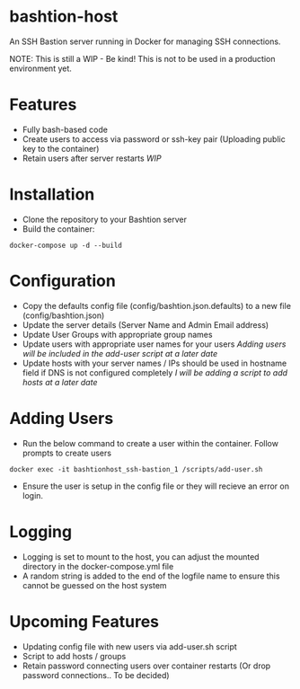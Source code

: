 # bashtion-host
An SSH Bastion server running in Docker for managing SSH connections.

NOTE: This is still a WIP - Be kind! This is not to be used in a production environment yet.

# Features
* Fully bash-based code
* Create users to access via password or ssh-key pair (Uploading public key to the container)
* Retain users after server restarts *WIP*

# Installation
* Clone the repository to your Bashtion server
* Build the container:
```
docker-compose up -d --build
```

# Configuration
* Copy the defaults config file (config/bashtion.json.defaults) to a new file (config/bashtion.json)
* Update the server details (Server Name and Admin Email address)
* Update User Groups with appropriate group names
* Update users with appropriate user names for your users *Adding users will be included in the add-user script at a later date*
* Update hosts with your server names / IPs should be used in hostname field if DNS is not configured completely *I will be adding a script to add hosts at a later date*

# Adding Users
* Run the below command to create a user within the container. Follow prompts to create users
```
docker exec -it bashtionhost_ssh-bastion_1 /scripts/add-user.sh
```
* Ensure the user is setup in the config file or they will recieve an error on login.

# Logging
* Logging is set to mount to the host, you can adjust the mounted directory in the docker-compose.yml file
* A random string is added to the end of the logfile name to ensure this cannot be guessed on the host system

# Upcoming Features
* Updating config file with new users via add-user.sh script
* Script to add hosts / groups
* Retain password connecting users over container restarts (Or drop password connections.. To be decided)

